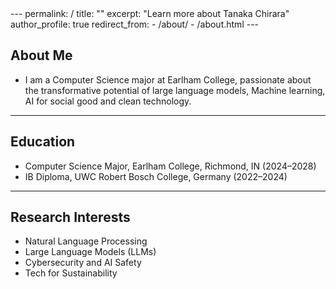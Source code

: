 <meta name="google-site-verification" content="_pGbBBmUUI1ESoUE_QSm1ml8WGwYtK6CuYsKx6mnrcA" />
---
permalink: /
title: ""
excerpt: "Learn more about Tanaka Chirara"
author_profile: true
redirect_from: 
  - /about/
  - /about.html
---

<h2>About Me</h2>
<ul>
  <li>
     I am a Computer Science major at Earlham College, passionate about the transformative potential of large language models, Machine learning, AI       for social good and clean technology.
  </li>
</ul>

---

<h2>Education</h2>
<ul>
  <li>Computer Science Major, Earlham College, Richmond, IN (2024–2028)</li>
  <li>IB Diploma, UWC Robert Bosch College, Germany (2022–2024)</li>
</ul>

---

<h2>Research Interests</h2>
<ul>
  <li>Natural Language Processing</li>
  <li>Large Language Models (LLMs)</li>
  <li>Cybersecurity and AI Safety</li>
  <li>Tech for Sustainability</li>
</ul>
